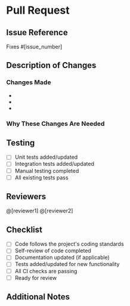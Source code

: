 # Pull Request

## Issue Reference
Fixes #[issue_number]
<!-- Replace [issue_number] with the actual issue number this PR addresses -->
<!-- Use one of: Fixes, Closes, Resolves followed by the issue number -->

## Description of Changes
<!-- Provide a clear and concise description of what this PR does -->

### Changes Made
<!-- List the specific changes made in this PR -->
- 
- 
- 

### Why These Changes Are Needed
<!-- Explain the reasoning behind these changes -->

## Testing
<!-- Describe how you tested these changes -->
- [ ] Unit tests added/updated
- [ ] Integration tests added/updated
- [ ] Manual testing completed
- [ ] All existing tests pass

## Reviewers
<!-- Tag the people responsible for reviewing this PR -->
@[reviewer1] @[reviewer2]
<!-- Replace [reviewer1], [reviewer2] with actual GitHub usernames -->

## Checklist
<!-- Check off items as you complete them -->
- [ ] Code follows the project's coding standards
- [ ] Self-review of code completed
- [ ] Documentation updated (if applicable)
- [ ] Tests added/updated for new functionality
- [ ] All CI checks are passing
- [ ] Ready for review

## Additional Notes
<!-- Any additional information reviewers should know -->
